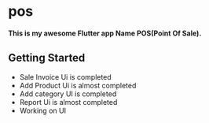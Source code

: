 # pos

**This is my awesome Flutter app Name POS(Point Of Sale).**

## Getting Started

- Sale Invoice Ui is completed
- Add Product Ui is almost completed
- Add category UI is completed
- Report Ui is almost completed
- Working on UI